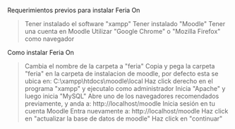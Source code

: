 Requerimientos previos para instalar Feria On

> Tener instalado el software "xampp"
> Tener instalado "Moodle"
> Tener una cuenta en Moodle
> Utilizar "Google Chrome" o "Mozilla Firefox" como navegador

Como instalar Feria On

> Cambia el nombre de la carpeta a "feria"
> Copia y pega la carpeta "feria" en la carpeta de instalacion de moodle, por defecto esta se ubica en:
  C:\xampp\htdocs\moodle\local
> Haz click derecho en el programa "xampp" y ejecutalo como administrador
> Inicia "Apache" y luego inicia "MySQL"
> Abre uno de los navegadores recomendados previamente, y anda a: 
  http://localhost/moodle
> Inicia sesión en tu cuenta Moodle
> Entra nuevamente a: 
  http://localhost/moodle
> Haz click en "actualizar la base de datos de moodle"
> Haz click en "continuar"